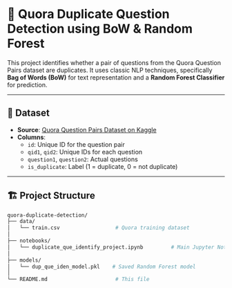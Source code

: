 # 🧠 Quora Duplicate Question Detection using BoW & Random Forest

This project identifies whether a pair of questions from the Quora Question Pairs dataset are duplicates. It uses classic NLP techniques, specifically **Bag of Words (BoW)** for text representation and a **Random Forest Classifier** for prediction.

---

## 📂 Dataset

- **Source**: [Quora Question Pairs Dataset on Kaggle](https://www.kaggle.com/competitions/quora-question-pairs/data)
- **Columns**:
  - `id`: Unique ID for the question pair
  - `qid1`, `qid2`: Unique IDs for each question
  - `question1`, `question2`: Actual questions
  - `is_duplicate`: Label (1 = duplicate, 0 = not duplicate)

---

## 🏗️ Project Structure

```bash
quora-duplicate-detection/
├── data/
│   └── train.csv                  # Quora training dataset
│
├── notebooks/
│   └── duplicate_que_identify_project.ipynb         # Main Jupyter Notebook
│
├── models/
│   └── dup_que_iden_model.pkl    # Saved Random Forest model
│
└── README.md                      # This file


